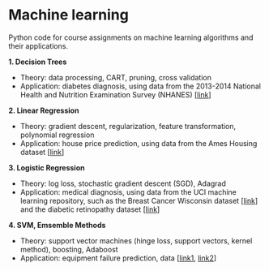 # Machine learning
 
Python code for course assignments on machine learning algorithms and their applications. 

**1. Decision Trees** 
   - Theory: data processing, CART, pruning, cross validation
   - Application: diabetes diagnosis, using data from the 2013-2014 National Health and Nutrition Examination
Survey (NHANES) [[link](https://wwwn.cdc.gov/nchs/nhanes/continuousnhanes/overview.aspx?BeginYear=2013)]  

**2. Linear Regression** 
   - Theory: gradient descent, regularization, feature transformation, polynomial regression
   - Application: house price prediction, using data from the Ames Housing dataset [[link](http://jse.amstat.org/v19n3/decock.pdf)]

**3. Logistic Regression**
   - Theory: log loss, stochastic gradient descent (SGD), Adagrad
   - Application: medical diagnosis, using data from the UCI machine learning repository, such as the Breast Cancer Wisconsin dataset [[link](https://archive.ics.uci.edu/ml/datasets/Breast+Cancer+Wisconsin+%28Diagnostic%29)] and the diabetic retinopathy dataset [[link](https://archive.ics.uci.edu/ml/datasets/Diabetic+Retinopathy+Debrecen+Data+Set)]

**4. SVM, Emsemble Methods**
   - Theory: support vector machines (hinge loss, support vectors, kernel method), boosting, Adaboost
   - Application: equipment failure prediction, data [[link1](https://www.seas.upenn.edu/~cis519/spring2020/homework/ChocolatePipes_trainData.csv), [link2](https://www.seas.upenn.edu/~cis519/spring2020/homework/ChocolatePipes_trainLabels.csv)]
